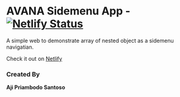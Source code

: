 # AVANA Sidemenu App - [![Netlify Status](https://api.netlify.com/api/v1/badges/fb0ad079-e175-4ef7-b990-2f0086f53594/deploy-status)](https://app.netlify.com/sites/avana-sidemenu/deploys)

A simple web to demonstrate array of nested object as a sidemenu navigatian.

Check it out on [Netlify](https://https://avana-sidemenu.netlify.app/) 


### Created By

**Aji Priambodo Santoso**
